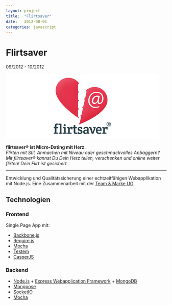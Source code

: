 ```yaml
---
layout: project
title:  "Flirtsaver"
date:   2012-08-01
categories: javascript
---
```


# Flirtsaver #

<span class="post-date">09/2012 - 10/2012</span>

<!--<a href="http://flirtsaver.com/123456" title="zur App" target="_blank">-->
<img src="/images/flirtsaver.gif">
<!--</a>-->


<strong>flirtsaver® ist Micro-Dating mit Herz.</strong><br/>
<em>Flirten mit Stil, Anmachen mit Niveau oder geschmackvolles Anbaggern? Mit flirtsaver® kannst Du Dein Herz teilen, verschenken und online weiter flirten! Dein Flirt ist gesichert.</em>

<hr>

Entwicklung und Qualitätssicherung einer echtzeitfähigen Webapplikation mit Node.js. Eine Zusammenarbeit mit der [Team & Marke UG](http://teamundmarke.de).

<!-- Weitere Informationen auf [www.flirtsaver.de](http://www.flirtsaver.de). -->

## Technologien ##

### Frontend ###

Single Page App mit:

* [Backbone.js](http://backbonejs.org/)
* [Require.js](http://requirejs.org/)
* [Mocha](http://visionmedia.github.io/mocha/)
* [Testem](https://github.com/airportyh/testem)
* [CasperJS](http://casperjs.org/)

### Backend ###

* [Node.js](http://nodejs.org/) + [Express Webapplication Framework](http://expressjs.com/) + [MongoDB](http://www.mongodb.org/)
* [Mongoose](http://mongoosejs.com/)
* [SocketIO](http://socket.io/)
* [Mocha](http://visionmedia.github.io/mocha/)
